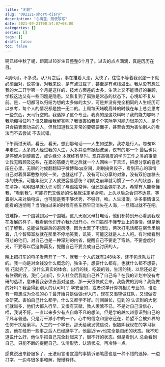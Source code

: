 ```yaml
---
title: "无题"
slug: "092121-short-diary"
description: "心情差，随便写写"
date: 2021-09-21T00:54:07+08:00
categories: []
series: []
tags: []
draft: false
toc: false
---
```


啊已经中秋了呢，距离过18岁生日整整6个月了。过去的点点滴滴，真是历历在目。

4到6月，不多说。从7月之后，事在推着人走，太快了，往往不等着我沉淀一下就必须面对，说实话，对我来说，是有点过载了，甚至是有点栈溢出。我从没有想过我的大二开学第一个月是这样的，技术方面差的太多，生活上又不能很好的兼顾，学校这边又有一些问题是隐患。又恢复到了孤独是常态的状态下，心境却不复从前。是，一切都可以归结为想的太多做的太少，可是并没有完全相同的人生经历可以参考，每个人的情况都是独一无二的。上周每天堵晚高峰的时候在车上总会思考一些东西，天马行空的。我选择了这个专业，我真的是这块料吗？我的能力够吗？我能绷得住吗？谁又能给我解答呢？我很害怕我是个实际学习能力很差的人，是个只会搞表面功夫的人，但我知道我又非常的要强要面子，甚至会因为害怕别人的看法而不去尝试 不去试错。

下午雨过天晴，看云，看天，想到那句话——人生如逆旅，我亦是行人。匆匆18年走过，太多的人经过我的人生，大多并没有掀起波澜，仅有的那一个 最后也只是停留片刻便离去，或许缘分 本就终有尽时。现在高强度的学习工作之类的事情让我无暇顾及这些，在累的筋疲力尽之后就一个人回味一下苦涩，把想分享的喜悲压在心里。无聊的时候翻翻知乎微博和qq空间，刷刷搞笑段子，看到开心的事情自己对着屏幕憨憨的笑一笑，也就这样了，没有可以分享的对象，没有双份加糖去冰的快乐。可能年纪大了人就更容易感伤？明明之前早就习惯了一个人的状态，自在清净，明明很早就认识习惯了与孤独常伴，但还是会偶尔多思，希望有人能够懂我，“看到我”。可能拧巴又傲娇的性格就注定单身吧，上头以后总会词不达意，等着别人来对脑电波，也可能是我不够优秀，不够好，哈。人生漫漫，许多事情谁又能看的透彻呢？当明白过来的时候有些东西早已消失在人海，一旦错过就不在吧。

钱难挣，一个围城到另一个围城。这几天跟父母打电话，他们都特别开心看到我现在发展的样子，我看到他们开心我也很开心。他们虽然不懂专业上的事情，但是他们了解我，总能做我最后的避风港。因为太累了不想动，两次打电话都在宿舍里躺着，几个智障室友就在那里不停地笑我，讥笑，可能这就是人上人吧。有时候看到可悲的他们，对自己也是一种深刻的内省，提醒自己不要走了弯路，不要虚度时光，不要等以后追悔莫及，提醒自己不要变成自己讨厌的人。

晚上把打车的电子发票开了一下，就我一个人的就有248块多，还不包含队友打的。我一向是对金钱没什么概念的，独生子，想要什么都有，也就什么都不想要，钱 花就完了，没什么真实的体会。出行的钱，吃饭的钱，生活的钱，以后还必定有住宿的钱，我扪心自问，步入社会后我能自己养了自己吗？在我的计划中没有考研的选项，意味着我必须去面对这些，那一天很快就会来，我能做的到吗？我能做的好吗？我会得到别人的认可吗？
学安全的，或者说学计算机相关专业的，谁没有一颗想成为全栈的心？最开始只是做做ctf入门，现在又渴望做红队，又想做安全研究。害怕自己什么都学，什么又都学不好。时间越长，见到的 认识到的大佬们就越多，他们大都入行早，又很有天赋，教人羡煞不已。不是对自己没信心，唔，我说不好。一直以来多少有点自命不凡的想法，但是学的越久越意识到自己的平凡与普通，只是万千渺小中的一个。心中的信念和坚守还在，希望不会被外界的任何干扰给磨平。大三的一个学长，那天给我发微信说，很嫉妒我现在的学习状态，他在经历一些事之后人已经磨平了。他最近hvv也完全是自闭的状态。我不知道说什么好，他似乎把自己完全封起来了，很不好的状态。但是看别人 总会看到自己，只能不断的提醒自己，认清形势，认清状况，再冷静一点。

感觉说出来舒服多了，无法用言语宣泄的事情诉诸笔墨也是一种不错的选择，一边打字，一边与很多事和解，慢慢释怀。
